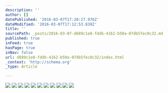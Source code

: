 ```yaml
---
description: ''
author: []
datePublished: '2016-03-07T17:20:27.976Z'
dateModified: '2016-03-07T17:12:53.838Z'
title: ''
sourcePath: _posts/2016-03-07-d689c1e8-fddb-4162-b50a-07db5fec0c32.md
published: true
inFeed: true
hasPage: true
inNav: false
url: d689c1e8-fddb-4162-b50a-07db5fec0c32/index.html
_context: 'http://schema.org'
_type: Article

---
```

![](https://the-grid-user-content.s3-us-west-2.amazonaws.com/036981df-2bc5-4387-a450-f0225eea62d1.png)
![](https://the-grid-user-content.s3-us-west-2.amazonaws.com/3995a19e-71a6-4365-b47f-3532f307cfaa.png)
![](https://the-grid-user-content.s3-us-west-2.amazonaws.com/87b36358-a902-417c-a315-edc5dbec2b07.png)
![](https://the-grid-user-content.s3-us-west-2.amazonaws.com/851d0066-299c-4222-8780-b55db74b90ab.png)
![](https://the-grid-user-content.s3-us-west-2.amazonaws.com/4e74626c-2a0b-4bec-8fea-b305527bb07c.png)
![](https://the-grid-user-content.s3-us-west-2.amazonaws.com/a4c01f9c-a4e6-4eff-97bb-a79dbf8ac026.png)
![](https://the-grid-user-content.s3-us-west-2.amazonaws.com/2c3d85c2-6de4-4c67-86d0-7a360cb61c38.png)
![](https://the-grid-user-content.s3-us-west-2.amazonaws.com/b99ca150-f71e-4f83-a9c4-af5d34877685.png)
![](https://the-grid-user-content.s3-us-west-2.amazonaws.com/0d246590-8d82-4447-96dd-073400dcdb68.png)
![](https://the-grid-user-content.s3-us-west-2.amazonaws.com/5bed5c44-2be0-4d60-a0c5-086decbe9f63.png)
![](https://the-grid-user-content.s3-us-west-2.amazonaws.com/84f2f6f7-ee1a-438f-89d2-7b1833c503f2.png)